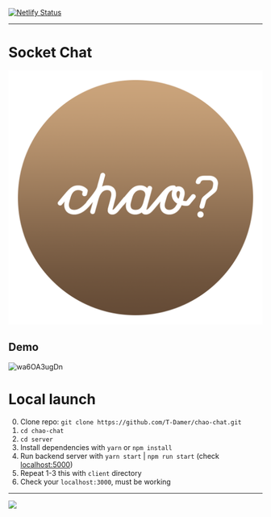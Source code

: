 [![Netlify Status](https://api.netlify.com/api/v1/badges/541867d4-34fe-476b-b1a9-b9c744f86d61/deploy-status)](https://app.netlify.com/sites/chao-chat/deploys)

---

# Socket Chat

![LOGO](client/public/logo512.png)

## Demo

![wa6OA3ugDn](https://user-images.githubusercontent.com/49658988/130487246-b33593a0-9aa2-4567-8b47-1ce4bed3a1d8.gif)

# Local launch

0. Clone repo: `git clone https://github.com/T-Damer/chao-chat.git`
1. `cd chao-chat`
2. `cd server`
3. Install dependencies with `yarn` or `npm install`
4. Run backend server with `yarn start` | `npm run start` (check [localhost:5000](http://localhost:5000/))
5. Repeat 1-3 this with `client` directory
6. Check your `localhost:3000`, must be working

---

<a href="https://www.buymeacoffee.com/tdamer"><img src="https://img.buymeacoffee.com/button-api/?text=Support me with a coffee&emoji=☕️&slug=tdamer&button_colour=ffcc33&font_colour=000&font_family=Lato&outline_colour=000&coffee_colour=000"></a>
